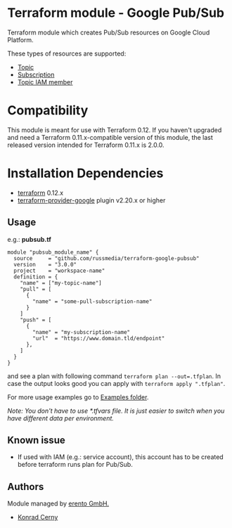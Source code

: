 # Terraform module - Google Pub/Sub 

Terraform module which creates Pub/Sub resources on Google Cloud Platform‎.

These types of resources are supported:

* [Topic](https://www.terraform.io/docs/providers/google/r/pubsub_topic.html)
* [Subscription](https://www.terraform.io/docs/providers/google/r/pubsub_subscription.html)
* [Topic IAM member](https://www.terraform.io/docs/providers/google/r/pubsub_topic_iam.html)

# Compatibility
This module is meant for use with Terraform 0.12. If you haven't upgraded and need a Terraform 0.11.x-compatible version of this module, the last released version intended for Terraform 0.11.x is 2.0.0.


# Installation Dependencies

- [terraform](https://www.terraform.io/downloads.html) 0.12.x
- [terraform-provider-google](https://github.com/terraform-providers/terraform-provider-google) plugin v2.20.x or higher


## Usage

e.g.: **pubsub.tf**
```hcl
module "pubsub_module_name" {
  source     = "github.com/russmedia/terraform-google-pubsub"
  version    = "3.0.0"
  project    = "workspace-name"
  definition = {
    "name" = ["my-topic-name"]
    "pull" = [
      {
        "name" = "some-pull-subscription-name"
      }
    ]
    "push" = [
      {
        "name" = "my-subscription-name"
        "url"  = "https://www.domain.tld/endpoint"
      },
    ]
  }
}
```

and see a plan with following command `terraform plan --out=.tfplan`. In case the output looks good you can apply with `terraform apply ".tfplan"`.

For more usage examples go to [Examples folder](./examples).

_Note: You don't have to use *.tfvars file. It is just easier to switch when you have different data per environment._

## Known issue

- If used with IAM (e.g.: service account), this account has to be created before terraform runs plan for Pub/Sub.

## Authors

Module managed by [erento GmbH.](https://github.com/erento)

- [Konrad Cerny](https://github.com/rokerkony)
